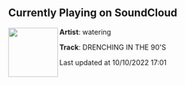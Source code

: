 ## Currently Playing on SoundCloud

[<img align="left" width="100" src="https://i1.sndcdn.com/artworks-8tZUiu9Gucn5J0WZ-CtGYHg-t500x500.jpg">](https://soundcloud.com/waterin/drenching-in-the-90s)

**Artist**: watering 

**Track**: DRENCHING IN THE 90'S

Last updated at 10/10/2022 17:01
